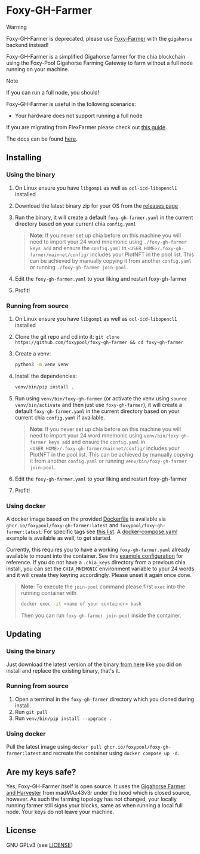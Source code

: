 Foxy-GH-Farmer
======

> [!WARNING]
> Foxy-GH-Farmer is deprecated, please use [Foxy-Farmer](https://docs.foxypool.io/proof-of-spacetime/foxy-farmer/) with the `gigahorse` backend instead!

Foxy-GH-Farmer is a simplified Gigahorse farmer for the chia blockchain using the Foxy-Pool Gigahorse Farming Gateway to farm without a full node running on your machine.

> [!NOTE]
> If you can run a full node, you should!

Foxy-GH-Farmer is useful in the following scenarios:
- Your hardware does not support running a full node

If you are migrating from FlexFarmer please check out [this guide](https://docs.foxypool.io/proof-of-spacetime/guides/switching-from-flex-farmer-to-foxy/).

The docs can be found [here](https://docs.foxypool.io/proof-of-spacetime/foxy-gh-farmer/).

## Installing

### Using the binary

1. On Linux ensure you have `libgomp1` as well as `ocl-icd-libopencl1` installed
2. Download the latest binary zip for your OS from the [releases page](https://github.com/foxypool/foxy-gh-farmer/releases/latest)
3. Run the binary, it will create a default `foxy-gh-farmer.yaml` in the current directory based on your current chia `config.yaml`
   > **Note**:
   > If you never set up chia before on this machine you will need to import your 24 word mnemonic using `./foxy-gh-farmer keys add` and ensure the `config.yaml` in `<USER_HOME>/.foxy-gh-farmer/mainnet/config/` includes your PlotNFT in the pool list. This can be achieved by manually copying it from another `config.yaml` or running `./foxy-gh-farmer join-pool`.

4. Edit the `foxy-gh-farmer.yaml` to your liking and restart foxy-gh-farmer
5. Profit!

### Running from source

1. On Linux ensure you have `libgomp1` as well as `ocl-icd-libopencl1` installed
2. Clone the git repo and cd into it: `git clone https://github.com/foxypool/foxy-gh-farmer && cd foxy-gh-farmer`
3. Create a venv:
    ```bash
    python3 -m venv venv
    ```
4. Install the dependencies:
    ```bash
    venv/bin/pip install .
    ```
5. Run using `venv/bin/foxy-gh-farmer` (or activate the venv using `source venv/bin/activate` and then just use `foxy-gh-farmer`), it will create a default `foxy-gh-farmer.yaml` in the current directory based on your current chia `config.yaml` if available.
   > **Note**:
   > If you never set up chia before on this machine you will need to import your 24 word mnemonic using `venv/bin/foxy-gh-farmer keys add` and ensure the `config.yaml` in `<USER_HOME>/.foxy-gh-farmer/mainnet/config/` includes your PlotNFT in the pool list. This can be achieved by manually copying it from another `config.yaml` or running `venv/bin/foxy-gh-farmer join-pool`.

6. Edit the `foxy-gh-farmer.yaml` to your liking and restart foxy-gh-farmer
7. Profit!

### Using docker

A docker image based on the provided [Dockerfile](https://github.com/foxypool/foxy-gh-farmer/blob/main/Dockerfile) is available via `ghcr.io/foxypool/foxy-gh-farmer:latest` and `foxypool/foxy-gh-farmer:latest`.
For specific tags see [this list](https://github.com/foxypool/foxy-gh-farmer/pkgs/container/foxy-gh-farmer).
A [docker-compose.yaml](https://github.com/foxypool/foxy-gh-farmer/blob/main/docker-compose.yaml) example is available as well, to get started.

Currently, this requires you to have a working `foxy-gh-farmer.yaml` already available to mount into the container. See this [example configuration](https://docs.foxypool.io/proof-of-spacetime/foxy-gh-farmer/configuration/#example-configuration) for reference.
If you do not have a `.chia_keys` directory from a previous chia install, you can set the `CHIA_MNEMONIC` environment variable to your 24 words and it will create they keyring accordingly. Please unset it again once done.

> **Note**:
> To execute the `join-pool` command please first `exec` into the running container with
> ```bash
> docker exec -it <name of your container> bash
> ```
> Then you can run `foxy-gh-farmer join-pool` inside the container.

## Updating

### Using the binary

Just download the latest version of the binary [from here](https://github.com/foxypool/foxy-gh-farmer/releases/latest) like you did on install and replace the existing binary, that's it.

### Running from source

1. Open a terminal in the `foxy-gh-farmer` directory which you cloned during install.
2. Run `git pull`
3. Run `venv/bin/pip install --upgrade .`

### Using docker

Pull the latest image using `docker pull ghcr.io/foxypool/foxy-gh-farmer:latest` and recreate the container using `docker compose up -d`.

## Are my keys safe?

Yes, Foxy-GH-Farmer itself is open source. It uses the [Gigahorse Farmer and Harvester](https://github.com/madMAx43v3r/chia-gigahorse) from madMAx43v3r under the hood which is closed source, however. As such the farming topology has not changed, your locally running farmer still signs your blocks, same as when running a local full node. Your keys do not leave your machine.

## License

GNU GPLv3 (see [LICENSE](https://github.com/foxypool/foxy-gh-farmer/blob/main/LICENSE))
